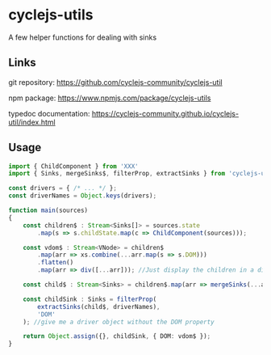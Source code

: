 # cyclejs-utils

A few helper functions for dealing with sinks

## Links

git repository:         https://github.com/cyclejs-community/cyclejs-util

npm package:            https://www.npmjs.com/package/cyclejs-utils

typedoc documentation:  https://cyclejs-community.github.io/cyclejs-util/index.html


## Usage

```ts
import { ChildComponent } from 'XXX'
import { Sinks, mergeSinks$, filterProp, extractSinks } from 'cyclejs-utils'

const drivers = { /* ... */ };
const driverNames = Object.keys(drivers);

function main(sources)
{
    const children$ : Stream<Sinks[]> = sources.state
        .map(s => s.childState.map(c => ChildComponent(sources)));

    const vdom$ : Stream<VNode> = children$
        .map(arr => xs.combine(...arr.map(s => s.DOM)))
        .flatten()
        .map(arr => div([...arr])); //Just display the children in a div

    const child$ : Stream<Sinks> = children$.map(arr => mergeSinks(...arr));

    const childSink : Sinks = filterProp(
        extractSinks(child$, driverNames),
        'DOM'
    ); //give me a driver object without the DOM property

    return Object.assign({}, childSink, { DOM: vdom$ });
}
```
